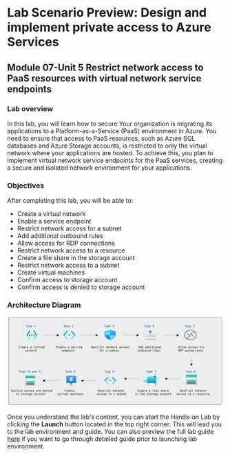 # Lab Scenario Preview: Design and implement private access to Azure Services

## Module 07-Unit 5 Restrict network access to PaaS resources with virtual network service endpoints

### Lab overview

In this lab, you will learn how to secure Your organization is migrating its applications to a Platform-as-a-Service (PaaS) environment in Azure. You need to ensure that access to PaaS resources, such as Azure SQL databases and Azure Storage accounts, is restricted to only the virtual network where your applications are hosted. To achieve this, you plan to implement virtual network service endpoints for the PaaS services, creating a secure and isolated network environment for your applications.

### Objectives
  
After completing this lab, you will be able to:

- Create a virtual network
- Enable a service endpoint
- Restrict network access for a subnet
- Add additional outbound rules
- Allow access for RDP connections
- Restrict network access to a resource
- Create a file share in the storage account
- Restrict network access to a subnet
- Create virtual machines
- Confirm access to storage account
- Confirm access is denied to storage account

### Architecture Diagram
![](media/M7-U5.png) 

Once you understand the lab's content, you can start the Hands-on Lab by clicking the **Launch** button located in the top right corner. This will lead you to the lab environment and guide. You can also preview the full lab guide [here](https://experience.cloudlabs.ai/#/labguidepreview/b17ef699-9704-4a0d-be14-7d2ab94469f1) if you want to go through detailed guide prior to launching lab environment.















